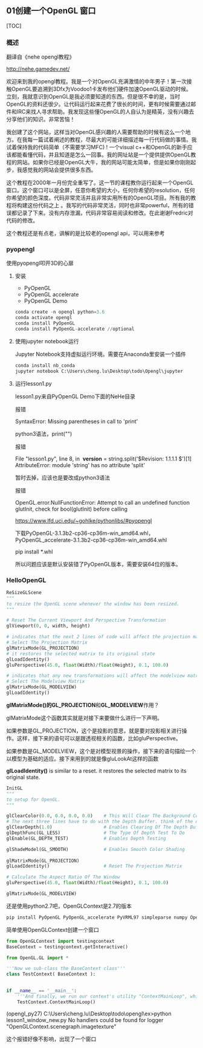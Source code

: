 ## 01创建一个OpenGL 窗口

[TOC]

### 概述

翻译自《nehe opengl教程》

http://nehe.gamedev.net/



欢迎来到我的opengl教程。我是一个对OpenGL充满激情的中年男子！第一次接触OpenGL要追溯到3Dfx为Voodoo1卡发布他们硬件加速OpenGL驱动的时候。立刻，我就意识到OpenGL是我必须要知道的东西。但是很不幸的是，当时OpenGL的资料还很少。让代码运行起来花费了很长的时间，更有时候需要通过邮件和IRC来找人寻求帮助。我发现这些懂OpenGL的人自认为是精英，没有兴趣去分享他们的知识。非常苦恼！

我创建了这个网站，这样当对OpenGL感兴趣的人需要帮助的时候有这么一个地方。在我每一篇试着阐述的教程，尽最大的可能详细描述每一行代码做的事情。我试着保持我的代码简单（不需要学习MFC) ! 一个visual c++和OpenGL的新手应该都能看懂代码，并且知道是怎么一回事。我的网址站是一个提供提供OpenGL教程的网站。如果你已经是OpenGL大牛，我的网站可能太简单，但是如果你刚刚起步，我感觉我的网站会提供很多东西。

这个教程在2000年一月份完全重写了。这一节的课程教你运行起来一个OpenGL窗口。这个窗口可以是全屏，任意你希望的大小，任何你希望的resolution，任何你希望的颜色深度。代码非常灵活并且非常实用所有的OpenGL项目。所有我的教程将构建这份代码之上 。我写的代码非常灵活，同时也非常powerful，所有的错误都记录了下来。没有内存泄漏，代码非常容易阅读和修改。在此谢谢Fredric对代码的修改。



这个教程还是有点老，讲解的是比较老的opengl api，可以用来参考

### pyopengl

使用pyopengl叩开3D的心扉

1. 安装

   * PyOpenGL

   - PyOpenGL accelerate
   - PyOpenGL Demo

   ```python
   conda create -n opengl python=3.6
   conda activate opengl
   conda install PyOpenGL
   conda install PyOpenGL-accelerate //optional
   ```

2. 使用jupyter notebook运行

   Jupyter Notebook支持虚拟运行环境。需要在Anaconda里安装一个插件

   ```python
   conda install nb_conda
   jupyter notebook C:\Users\cheng.lu\Desktop\todo\Opengl\jupyter
   ```

3. 运行lesson1.py

   lesson1.py来自PyOpenGL Demo下面的NeHe目录

   报错

   SyntaxError: Missing parentheses in call to 'print'

   python3语法，print("")



   报错

   File "lesson1.py", line 8, in <module>
   ​    __version__ = string.split('$Revision: 1.1.1.1 $')[1]
   AttributeError: module 'string' has no attribute 'split'

   暂时去掉，应该也是要改成python3语法



   报错

   OpenGL.error.NullFunctionError: Attempt to call an undefined function glutInit, check for bool(glutInit) before calling

   https://www.lfd.uci.edu/~gohlke/pythonlibs/#pyopengl

   下载PyOpenGL-3.1.3b2-cp36-cp36m-win_amd64.whl，PyOpenGL_accelerate-3.1.3b2-cp36-cp36m-win_amd64.whl

   pip install *.whl

   所以问题应该是默认安装错了PyOpenGL版本，需要安装64位的版本。



### HelloOpenGL

```python
ReSizeGLScene
"""
to resize the OpenGL scene whenever the window has been resized.
"""

# Reset The Current Viewport And Perspective Transformation
glViewport(0, 0, width, height)

# indicates that the next 2 lines of code will affect the projection matrix
# Select The Projection Matrix
glMatrixMode(GL_PROJECTION)
# it restores the selected matrix to its original state
glLoadIdentity()
gluPerspective(45.0, float(Width)/float(Height), 0.1, 100.0)

# indicates that any new transformations will affect the modelview matrix.
# Select The Modelview Matrix
glMatrixMode(GL_MODELVIEW)
glLoadIdentity()

```



**glMatrixMode()**的**GL_PROJECTION**和**GL_MODELVIEW**作用？

glMatrixMode这个函数其实就是对接下来要做什么进行一下声明。

如果参数是GL_PROJECTION，这个是投影的意思，就是要对投影相关进行操作。这样，接下来的语句可以是跟透视相关的函数，比如gluPerspective。



如果参数是GL_MODELVIEW，这个是对模型视景的操作，接下来的语句描绘一个以模型为基础的适应。接下来用到的就是像gluLookAt这样的函数



**glLoadIdentity()** is similar to a reset. it restores the selected matrix to its original state.



```python
InitGL
"""
to setup for OpenGL.
"""

glClearColor(0.0, 0.0, 0.0, 0.0)	# This Will Clear The Background Color To Black
# The next three lines have to do with the Depth Buffer. think of the depth buffer as layers into the screen.
glClearDepth(1.0)					# Enables Clearing Of The Depth Buffer
glDepthFunc(GL_LESS)				# The Type Of Depth Test To Do
glEnable(GL_DEPTH_TEST)				# Enables Depth Testing

glShadeModel(GL_SMOOTH)				# Enables Smooth Color Shading
	
glMatrixMode(GL_PROJECTION)
glLoadIdentity()					# Reset The Projection Matrix

# Calculate The Aspect Ratio Of The Window
gluPerspective(45.0, float(Width)/float(Height), 0.1, 100.0)

glMatrixMode(GL_MODELVIEW)
```



还是使用python2.7吧，OpenGLContext是2.7的版本

```python
pip install PyOpenGL PyOpenGL_accelerate PyVRML97 simpleparse numpy OpenGLContext pydispatcher pillow
```



简单使用OpenGLContext创建一个窗口

```python
from OpenGLContext import testingcontext 
BaseContext = testingcontext.getInteractive()

from OpenGL.GL import *

'''Now we sub-class the BaseContext class'''
class TestContext( BaseContext ):
    

if __name__ == '__main__':
    '''And finally, we run our context's utility "ContextMainLoop", which starts whatever GUI event loop'''
    TestContext.ContextMainLoop()
```



(opengl_py27) C:\Users\cheng.lu\Desktop\todo\opengl\ex>python lesson1_window_new.py
No handlers could be found for logger "OpenGLContext.scenegraph.imagetexture"

这个报错好像不影响，出现了一个窗口



